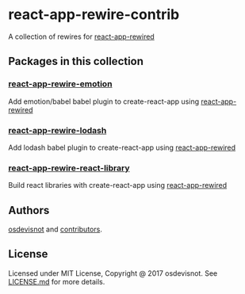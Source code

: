 # react-app-rewire-contrib
A collection of rewires for [react-app-rewired](https://github.com/timarney/react-app-rewired)

## Packages in this collection

### [react-app-rewire-emotion](packages/react-app-rewire-emotion)
Add emotion/babel babel plugin to create-react-app using [react-app-rewired](https://github.com/timarney/react-app-rewired)

### [react-app-rewire-lodash](packages/react-app-rewire-lodash)
Add lodash babel plugin to create-react-app using [react-app-rewired](https://github.com/timarney/react-app-rewired)

### [react-app-rewire-react-library](packages/react-app-rewire-react-library)
Build react libraries with create-react-app using [react-app-rewired](https://github.com/timarney/react-app-rewired)

## Authors
[osdevisnot](https://github.com/osdevisnot) and [contributors](https://github.com/osdevisnot/react-app-rewire-contrib/graphs/contributors).

## License
Licensed under MIT License, Copyright @ 2017 osdevisnot. See [LICENSE.md](LICENSE.md) for more details.
